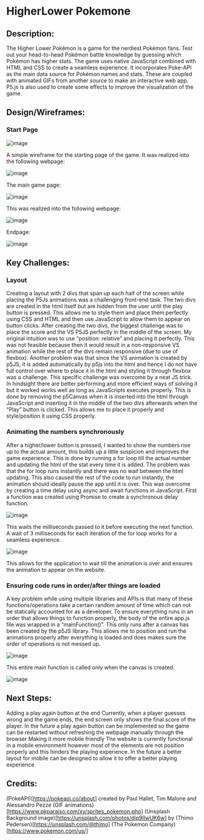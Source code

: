 # HigherLower Pokemone
## Description:
The Higher Lower Pokémon is a game for the nerdiest Pokémon fans. Test out your head-to-head Pokémon battle knowledge by guessing which Pokémon has higher stats. The game uses native JavaScript combined with HTML and CSS to create a seamless experience. It incorporates Poke-API as the main data source for Pokémon names and stats. These are coupled with animated GIFs from another source to make an interactive web app. P5.js is also used to create some effects to improve the visualization of the game.

## Design/Wireframes:
### Start Page


 ![image](https://user-images.githubusercontent.com/108898519/193021070-7e69eb86-cb22-4156-9046-492dcfc86e6b.png)
 
 
A simple wireframe for the starting page of the game. It was realized into the following webpage:


 ![image](https://user-images.githubusercontent.com/108898519/193021103-b500dfc7-a301-4fb8-8290-4b2b12c06eb9.png)
 
 

The main game page:


 ![image](https://user-images.githubusercontent.com/108898519/193021119-1d7ed0ab-d11d-4efa-b4a0-df547b7268b7.png)
 
 

This was realized into the following webpage:


 ![image](https://user-images.githubusercontent.com/108898519/193021131-87825e0b-5035-41d9-9eac-0e45d12bff69.png)
 
 

Endpage:


 ![image](https://user-images.githubusercontent.com/108898519/193021148-76985bfe-6cd4-4deb-939a-b7ae22a8f5a2.png)
 
 
 


## Key Challenges:
### Layout
Creating a layout with 2 divs that span up each half of the screen while placing the P5Js animations was a challenging front-end task. 
The two divs are created in the html itself but are hidden from the user until the play button is pressed. This allows me to style them and place them perfectly using CSS and HTML and then use JavaScript to allow them to appear on button clicks. After creating the two divs, the biggest challenge was to place the score and the VS P5JS perfectly in the middle of the screen. My original intuition was to use “position: relative” and placing it perfectly. This was not feasible because then it would result in a non-responsive VS animation while the rest of the divs remain responsive (due to use of flexbox). Another problem was that since the VS animation is created by p5JS, it is added automatically by p5js into the html and hence I do not have full control over where to place it in the html and styling it through flexbox was a challenge.
This specific challenge was overcome by a neat JS trick. In hindsight there are better performing and more efficient ways of solving it but it worked works well as long as JavaScripts executes properly. This is done by removing the p5Canvas when it is inserted into the html through JavaScript and inserting it in the middle of the two divs afterwards when the “Play” button is clicked. This allows me to place it properly and style/position it using CSS properly.

### Animating the numbers synchronously
After a higher/lower button is pressed, I wanted to show the numbers rise up to the actual amount, this builds up a little suspicion and improves the game experience. This is done by running a for loop till the actual number and updating the html of the stat every time it is added. The problem was that the for loop runs instantly and there was no wait between the html updating. This also caused the rest of the code to run instantly, the animation should ideally pause the app until it is over.
This was overcome by creating a time delay using async and await functions in JavaScript.
First a function was created using Promise to create a synchronous delay function.


![image](https://user-images.githubusercontent.com/108898519/193021567-2d622a00-d2f8-44e7-ab19-b4b22e2d4526.png)


This waits the milliseconds passed to it before executing the next function.
A wait of 3 milliseconds for each iteration of the for loop works for a seamless experience.


![image](https://user-images.githubusercontent.com/108898519/193021610-71cf7cbb-e018-4724-9053-9b06bcaa2d11.png)

This allows for the application to wait till the animation is over and ensures the animation to appear on the website.


### Ensuring code runs in order/after things are loaded
A key problem while using multiple libraries and APIs is that many of these functions/operations take a certain random amount of time which can not be statically accounted for as a developer. To ensure everything runs in an order that allows things to function properly, the  body of the entire app.js file was wrapped in a “mainFunction()”. This only runs after a canvas has been created by the p5JS library. This allows me to position and run the animations properly after everything is loaded and does makes sure the order of operations is not messed up.


![image](https://user-images.githubusercontent.com/108898519/193021845-da1481f4-1095-45db-a676-eaeb43cf55f0.png)



This entire main function is called only when the canvas is created.

![image](https://user-images.githubusercontent.com/108898519/193021867-f9428690-dae8-4c6a-bf9c-b362b120c932.png)

 

## Next Steps:
Adding a play again button at the end
Currently, when a player guesses wrong and the game ends, the end screen only shows the final score of the player. In the future a play again button can be implemented so the game can be restarted without refreshing the webpage manually through the browser
Making it more mobile friendly
The website is currently functional in a mobile environment however most of the elements are not position properly and this hinders the playing experience. In the future a better layout for mobile can be designed to allow it to offer a better playing experience
## Credits:
(PokeAPI)[https://pokeapi.co/about] created by  Paul Hallet, Tim Malone and Alessandro Pezzé
(GIF animations)[https://www.pkparaiso.com/xy/sprites_pokemon.php]
(Unsplash Background image)[https://unsplash.com/photos/dip9IIwUK6w] by  (Thimo Pedersen)[https://unsplash.com/@thimo]
 (The Pokemon Company)[https://www.pokemon.com/us/]



